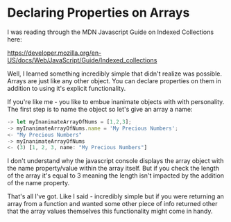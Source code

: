 # Declaring Properties on Arrays

I was reading through the MDN Javascript Guide on Indexed Collections here:

https://developer.mozilla.org/en-US/docs/Web/JavaScript/Guide/Indexed_collections

Well, I learned something incredibly simple that didn't realize was possible. Arrays are just like any other object. You can declare properties on them in addition to using it's explicit functionality.

If you're like me - you like to embue inanimate objects with with personality. The first step is to name the object so let's give an array a name:

```javascript
-> let myInanimateArrayOfNums = [1,2,3];
-> myInanimateArrayOfNums.name = 'My Precious Numbers';
<- "My Precious Numbers"
-> myInanimateArrayOfNums
<- (3) [1, 2, 3, name: "My Precious Numbers"]
```

I don't understand why the javascript console displays the array object with the name property/value within the array itself. But if you check the length of the array it's equal to 3 meaning the length isn't impacted by the addition of the name property.

That's all I've got. Like I said - incredibly simple but if you were returning an array from a function and wanted some other piece of info returned other that the array values themselves this functionality might come in handy.
